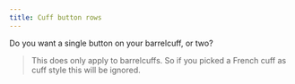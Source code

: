 ```yaml
---
title: Cuff button rows
---
```


Do you want a single button on your barrelcuff, or two?

> This does only apply to barrelcuffs. So if you picked a French cuff as cuff style this will be ignored.
